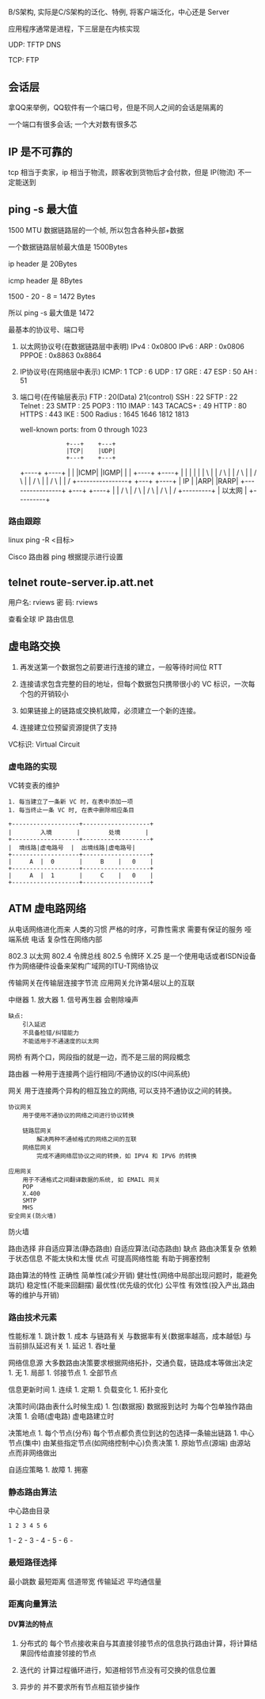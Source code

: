 ## 

B/S架构, 实际是C/S架构的泛化、特例, 将客户端泛化，中心还是 Server

应用程序通常是进程，下三层是在内核实现


UDP:
    TFTP
    DNS

TCP:
    FTP



## 会话层

拿QQ来举例，QQ软件有一个端口号，但是不同人之间的会话是隔离的

一个端口有很多会话; 一个大对数有很多芯



## IP 是不可靠的

tcp 相当于卖家，ip 相当于物流，顾客收到货物后才会付款，但是 IP(物流) 不一定能送到




## ping -s 最大值

1500 MTU   数据链路层的一个帧, 所以包含各种头部+数据

一个数据链路层帧最大值是 1500Bytes

ip header 是 20Bytes

icmp header 是 8Bytes

1500 - 20 - 8 = 1472 Bytes

所以 ping -s 最大值是 1472 


最基本的协议号、端口号

1. 以太网协议号(在数据链路层中表明)
    IPv4    : 0x0800
    IPv6    : 
    ARP     : 0x0806
    PPPOE   : 0x8863 0x8864

1. IP协议号(在网络层中表示)
    ICMP: 1
    TCP : 6
    UDP : 17
    GRE : 47
    ESP : 50
    AH  : 51

1. 端口号(在传输层表示)
    FTP     : 20(Data) 21(control)
    SSH     : 22
    SFTP    : 22
    Telnet  : 23
    SMTP    : 25
    POP3    : 110
     IMAP   : 143
    TACACS+ : 49
    HTTP    : 80
    HTTPS   : 443
    IKE     : 500
    Radius  : 1645 1646 1812 1813

    well-known ports: from 0 through 1023



                    +---+    +---+
                    |TCP|    |UDP|
                    +---+    +---+
    +----+  +----+    |        |
    |ICMP|  |IGMP|    |        |
    +----+  +----+    |        |
     |        |       |        |
      \       |       |       /
       \      |       |      /
        \     |       |     /
         \    |       |    /
          \   |       |   /
           \  |       |  /
         +----------------+   +---+   +----+
         |      IP        |   |ARP|   |RARP|
         +----------------+   +---+   +----+
                        |       |       / 
                         \      |      /
                          \     |     /
                           \    |    /
                            \   |   /
                           +---------+ 
                           | 以太网  |
                           +---------+ 


### 路由跟踪 

linux
    ping -R <目标>

Cisco 路由器
    ping 
    根据提示进行设置



## telnet route-server.ip.att.net

用户名: rviews
密  码: rviews

查看全球 IP 路由信息






## 虚电路交换

1. 再发送第一个数据包之前要进行连接的建立，一般等待时间位 RTT

1. 连接请求包含完整的目的地址，但每个数据包只携带很小的 VC 标识，一次每个包的开销较小

1. 如果链接上的链路或交换机故障，必须建立一个新的连接。

1. 连接建立位预留资源提供了支持

VC标识: Virtual Circuit




### 虚电路的实现

VC转变表的维护

    1. 每当建立了一条新 VC 时，在表中添加一项
    1. 每当终止一条 VC 时, 在表中删除相应条目

    +-------------------+-------------------+
    |        入境       |        处境       |
    +-------------------+-------------------+
    |  境线路|虚电路号  |  出境线路|虚电路号|
    +-------------------+-------------------+
    |     A  |  0       |     B    |   0    |
    +-------------------+-------------------+
    |     A  |  1       |     C    |   0    |
    +-------------------+-------------------+



## ATM 虚电路网络

从电话网络进化而来
人类的习惯
    严格的时序，可靠性需求
    需要有保证的服务
哑端系统
    电话
    复杂性在网络内部




802.3   以太网
802.4   令牌总线
802.5   令牌环
X.25    是一个使用电话或者ISDN设备作为网络硬件设备来架构广域网的ITU-T网络协议


传输网关在传输层连接字节流
应用网关允许第4层以上的互联


中继器
    1. 放大器
    1. 信号再生器
        会剔除噪声

    缺点:
        引入延迟
        不具备检错/纠错能力
        不能适用于不通速度的以太网

网桥
    有两个口，网段指的就是一边，而不是三层的网段概念


路由器
    一种用于连接两个运行相同/不通协议的IS(中间系统)

网关
    用于连接两个异构的相互独立的网络, 可以支持不通协议之间的转换。

    协议网关
        用于使用不通协议的网络之间进行协议转换

        链路层网关
            解决两种不通帧格式的网络之间的互联
        网络层网关
            完成不通网络层协议之间的转换，如 IPV4 和 IPV6 的转换
        
    应用网关
        用于不通格式之间翻译数据的系统, 如 EMAIL 网关
        POP
        X.400
        SMTP
        MHS
    安全网关(防火墙)

防火墙



路由选择
    非自适应算法(静态路由)
    自适应算法(动态路由)
        缺点
            路由决策复杂
            依赖于状态信息
            不能太快和太慢
        优点
            可提高网络性能
            有助于拥塞控制

路由算法的特性
    正确性
    简单性(减少开销)
    健壮性(网络中局部出现问题时，能避免跳坑)
    稳定性(不能来回翻摆)
    最优性(优先级的优化)
    公平性
    有效性(投入产出,路由等的维护与开销)

### 路由技术元素

性能标准
    1. 跳计数
    1. 成本
        与链路有关
        与数据率有关(数据率越高，成本越低)
        与当前排队延迟有关
    1. 延迟
    1. 吞吐量

网络信息源
    大多数路由决策要求根据网络拓扑，交通负载，链路成本等做出决定
    1. 无
    1. 局部
    1. 邻接节点
    1. 全部节点

信息更新时间
    1. 连续
    1. 定期
    1. 负载变化
    1. 拓扑变化

决策时间(路由表什么时候生成)
    1. 包(数据报)
        数据报到达时
        为每个包单独作路由决策
    1. 会晤(虚电路)
        虚电路建立时

决策地点
    1. 每个节点(分布)
        每个节点都负责位到达的包选择一条输出链路
    1. 中心节点(集中)
        由某些指定节点(如网络控制中心)负责决策
    1. 原始节点(源端)
        由源站点而非网络做出

自适应策略
    1. 故障
    1. 拥塞



### 静态路由算法

中心路由目录

    1 2 3 4 5 6
  1 -
  2   -
  3     -
  4       -
  5         -
  6           -


### 最短路径选择

最小跳数
最短距离
信道带宽
传输延迟
平均通信量

### 距离向量算法

#### DV算法的特点

1. 分布式的
    每个节点接收来自与其直接邻接节点的信息执行路由计算，将计算结果回传给直接邻接的节点

1. 迭代的
    计算过程循环进行，知道相邻节点没有可交换的信息位置

1. 异步的
    并不要求所有节点相互锁步操作
